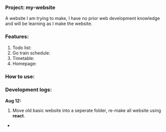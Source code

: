 ### Project: my-website
A website I am trying to make, I have no prior web development knowledge and will be learning as I make the website. 


### Features:
1. Todo list:
2. Go train schedule:
3. Timetable:
4. Homepage: 


### How to use:



### Development logs:

**Aug 12:**  
1. Move old basic website into a seperate folder, re-make all website using **react**.

-